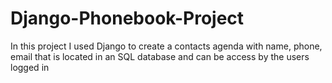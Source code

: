 # Django-Phonebook-Project
 In this project I used Django to create a contacts agenda with name, phone, email that is located in an SQL database and can be access by the users logged in

